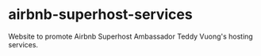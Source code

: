# airbnb-superhost-services
Website to promote Airbnb Superhost Ambassador Teddy Vuong's hosting services.
